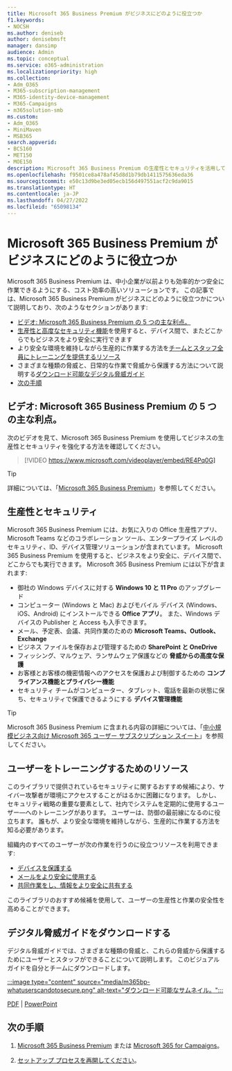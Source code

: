 ```yaml
---
title: Microsoft 365 Business Premium がビジネスにどのように役立つか
f1.keywords:
- NOCSH
ms.author: deniseb
author: denisebmsft
manager: dansimp
audience: Admin
ms.topic: conceptual
ms.service: o365-administration
ms.localizationpriority: high
ms.collection:
- Adm_O365
- M365-subscription-management
- M365-identity-device-management
- M365-Campaigns
- m365solution-smb
ms.custom:
- Adm_O365
- MiniMaven
- MSB365
search.appverid:
- BCS160
- MET150
- MOE150
description: Microsoft 365 Business Premium の生産性とセキュリティを活用してビジネスを支援する方法について説明します。
ms.openlocfilehash: f9501ce8a478af45d8d1b79db1411575636eda36
ms.sourcegitcommit: e50c13d9be3ed05ecb156d497551acf2c9da9015
ms.translationtype: HT
ms.contentlocale: ja-JP
ms.lasthandoff: 04/27/2022
ms.locfileid: "65098134"
---
```

# <a name="how-microsoft-365-business-premium-helps-your-business"></a>Microsoft 365 Business Premium がビジネスにどのように役立つか

Microsoft 365 Business Premium は、中小企業が以前よりも効率的かつ安全に作業できるようにする、コスト効率の高いソリューションです。 この記事では、Microsoft 365 Business Premium がビジネスにどのように役立つかについて説明しており、次のようなセクションがあります:

- [ビデオ: Microsoft 365 Business Premium の 5 つの主な利点。](#video-top-5-benefits-of-microsoft-365-business-premium)
- [生産性と高度なセキュリティ機能](#productivity-and-security)を使用すると、デバイス間で、またどこからでもビジネスをより安全に実行できます
- より安全な環境を維持しながら生産的に作業する方法を[チームとスタッフ全員にトレーニングを提供するリソース](#resources-to-train-your-users)
- さまざまな種類の脅威と、日常的な作業で脅威から保護する方法について説明する[ダウンロード可能なデジタル脅威ガイド](#download-the-digital-threats-guide)
- [次の手順](#next-steps)

## <a name="video-top-5-benefits-of-microsoft-365-business-premium"></a>ビデオ: Microsoft 365 Business Premium の 5 つの主な利点。

次のビデオを見て、Microsoft 365 Business Premium を使用してビジネスの生産性とセキュリティを強化する方法を確認してください。 <p>

> [!VIDEO https://www.microsoft.com/videoplayer/embed/RE4Pq0G]

> [!TIP]
> 詳細については、「[Microsoft 365 Business Premium](https://www.microsoft.com/microsoft-365/business/microsoft-365-business-premium?activetab=pivot:overviewtab)」を参照してください。

## <a name="productivity-and-security"></a>生産性とセキュリティ

Microsoft 365 Business Premium には、お気に入りの Office 生産性アプリ、Microsoft Teams などのコラボレーション ツール、エンタープライズ レベルのセキュリティ、ID、デバイス管理ソリューションが含まれています。 Microsoft 365 Business Premium を使用すると、ビジネスをより安全に、デバイス間で、どこからでも実行できます。 Microsoft 365 Business Premium には以下が含まれます:

- 御社の Windows デバイスに対する **Windows 10 と 11 Pro** のアップグレード
- コンピューター (Windows と Mac) およびモバイル デバイス (Windows、iOS、Android) にインストールできる **Office アプリ**。 また、Windows デバイスの Publisher と Access も入手できます。
- メール、予定表、会議、共同作業のための **Microsoft Teams、Outlook、Exchange**
- ビジネス ファイルを保存および管理するための **SharePoint と OneDrive**
- フィッシング、マルウェア、ランサムウェア保護などの **脅威からの高度な保護**
- お客様とお客様の機密情報へのアクセスを保護および制御するための **コンプライアンス機能とプライバシー機能**
- セキュリティ チームがコンピューター、タブレット、電話を最新の状態に保ち、セキュリティで保護できるようにする **デバイス管理機能**

> [!TIP]
> Microsoft 365 Business Premium に含まれる内容の詳細については、「[中小規模ビジネス向け Microsoft 365 ユーザー サブスクリプション スイート](https://query.prod.cms.rt.microsoft.com/cms/api/am/binary/RWR6bM)」を参照してください。

## <a name="resources-to-train-your-users"></a>ユーザーをトレーニングするためのリソース

このライブラリで提供されているセキュリティに関するおすすめ候補により、サイバー攻撃者が環境にアクセスすることがはるかに困難になります。 しかし、セキュリティ戦略の重要な要素として、社内でシステムを定期的に使用するユーザー&mdash;へのトレーニングがあります。 ユーザーは、防御の最前線になるのに役立ちます。 誰もが、より安全な環境を維持しながら、生産的に作業する方法を知る必要があります。 

組織内のすべてのユーザーが次の作業を行うのに役立つリソースを利用できます:

- [デバイスを保護する](m365bp-devices-overview.md)
- [メールをより安全に使用する](m365bp-protect-email-overview.md)
- [共同作業をし、情報をより安全に共有する](m365bp-collaborate-share-securely.md)

このライブラリのおすすめ候補を使用して、ユーザーの生産性と作業の安全性を高めることができます。

## <a name="download-the-digital-threats-guide"></a>デジタル脅威ガイドをダウンロードする

デジタル脅威ガイドでは、さまざまな種類の脅威と、これらの脅威から保護するためにユーザーとスタッフができることについて説明します。 このビジュアル ガイドを自分とチームにダウンロードします。

[:::image type="content" source="media/m365bp-whatuserscandotosecure.png" alt-text="ダウンロード可能なサムネイル。":::](https://download.microsoft.com/download/9/1/f/91fa8f24-9953-4f33-9d87-a95624db5e0b/M365BPWhatCanUsersDoToSecure.pdf)

[PDF](https://download.microsoft.com/download/9/1/f/91fa8f24-9953-4f33-9d87-a95624db5e0b/M365BPWhatCanUsersDoToSecure.pdf) | [PowerPoint](https://download.microsoft.com/download/9/1/f/91fa8f24-9953-4f33-9d87-a95624db5e0b/M365BPWhatCanUsersDoToSecure.pptx)

## <a name="next-steps"></a>次の手順

1. [Microsoft 365 Business Premium](get-microsoft-365-business-premium.md) または [Microsoft 365 for Campaigns](get-microsoft-365-campaigns.md)。

2. [セットアップ プロセスを再開してください](m365bp-setup-overview.md)。
